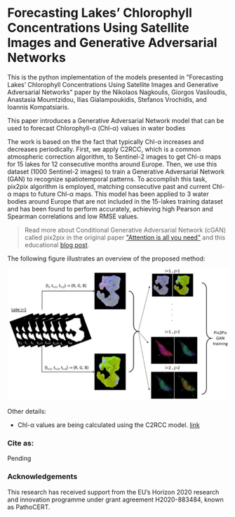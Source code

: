# Forecasting Lakes’ Chlorophyll Concentrations Using Satellite Images and Generative Adversarial Networks

This is the python implementation of the models presented in "Forecasting Lakes’ Chlorophyll Concentrations Using Satellite Images and Generative Adversarial Networks" paper by the Nikolaos Nagkoulis, Giorgos Vasiloudis, Anastasia Moumtzidou, Ilias Gialampoukidis, Stefanos Vrochidis, and Ioannis Kompatsiaris. 


This paper introduces a Generative Adversarial Network model that can be used to forecast Chlorophyll-α (Chl-α) values in water bodies

The work is based on the the fact that typically Chl-α increases and decreases periodically. First, we apply C2RCC, which is a common atmospheric correction algorithm, to Sentinel-2 images to get Chl-α maps for 15 lakes for 12 consecutive months around Europe. Then, we use this dataset (1000 Sentinel-2 images) to train a Generative Adversarial Network (GAN) to recognize spatiotemporal patterns. To accomplish this task, pix2pix algorithm is employed, matching consecutive past and current Chl-α maps to future Chl-α maps. This model has been applied to 3 water bodies around Europe that are not included in the 15-lakes training dataset and has been found to perform accurately, achieving high Pearson and Spearman correlations and low RMSE values. 


> Read more about Conditional Generative Adversarial Network (cGAN) called pix2pix in the original paper ["Attention is all you need"](https://cacm.acm.org/magazines/2020/11/248222-generative-adversarial-networks/fulltext) and this educational [blog post](https://www.tensorflow.org/tutorials/generative/pix2pix).

The following figure illustrates an overview of the proposed method:

<p align="center">
  <img src="Picture1.jpg" />
</p>


Other details:
* Chl-α values are being calculated using the C2RCC model. [link](https://ui.adsabs.harvard.edu/abs/2016ESASP.740E..54B/abstract)  

### Cite as:
Pending


### Acknowledgements
This research has received support from the EU’s Horizon 2020 research and innovation programme under grant agreement H2020-883484, known as PathoCERT.
